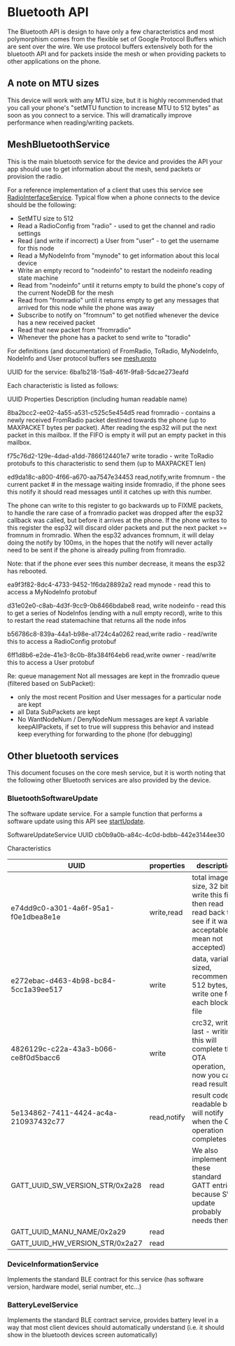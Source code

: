 # Bluetooth API

The Bluetooth API is design to have only a few characteristics and most polymorphism comes from the flexible set of Google Protocol Buffers which are sent over the wire.  We use protocol buffers extensively both for the bluetooth API and for packets inside the mesh or when providing packets to other applications on the phone.

## A note on MTU sizes

This device will work with any MTU size, but it is highly recommended that you call your phone's "setMTU function to increase MTU to 512 bytes" as soon as you connect to a service.  This will dramatically improve performance when reading/writing packets.

## MeshBluetoothService 

This is the main bluetooth service for the device and provides the API your app should use to get information about the mesh, send packets or provision the radio.  

For a reference implementation of a client that uses this service see [RadioInterfaceService](https://github.com/meshtastic/Meshtastic-Android/blob/master/app/src/main/java/com/geeksville/mesh/service/RadioInterfaceService.kt).  Typical flow when 
a phone connects to the device should be the following:

* SetMTU size to 512
* Read a RadioConfig from "radio" - used to get the channel and radio settings
* Read (and write if incorrect) a User from "user" - to get the username for this node
* Read a MyNodeInfo from "mynode" to get information about this local device
* Write an empty record to "nodeinfo" to restart the nodeinfo reading state machine
* Read from "nodeinfo" until it returns empty to build the phone's copy of the current NodeDB for the mesh
* Read from "fromradio" until it returns empty to get any messages that arrived for this node while the phone was away
* Subscribe to notify on "fromnum" to get notified whenever the device has a new received packet
* Read that new packet from "fromradio"
* Whenever the phone has a packet to send write to "toradio"

For definitions (and documentation) of FromRadio, ToRadio, MyNodeInfo, NodeInfo and User  protocol buffers see [mesh.proto](https://github.com/meshtastic/Meshtastic-protobufs/blob/master/mesh.proto)

UUID for the service: 6ba1b218-15a8-461f-9fa8-5dcae273eafd

Each characteristic is listed as follows:

UUID
Properties
Description (including human readable name)

8ba2bcc2-ee02-4a55-a531-c525c5e454d5
read
fromradio - contains a newly received FromRadio packet destined towards the phone (up to MAXPACKET bytes per packet).
After reading the esp32 will put the next packet in this mailbox.  If the FIFO is empty it will put an empty packet in this
mailbox.

f75c76d2-129e-4dad-a1dd-7866124401e7
write
toradio - write ToRadio protobufs to this characteristic to send them (up to MAXPACKET len)

ed9da18c-a800-4f66-a670-aa7547e34453
read,notify,write
fromnum - the current packet # in the message waiting inside fromradio, if the phone sees this notify it should read messages
until it catches up with this number.

The phone can write to this register to go backwards up to FIXME packets, to handle the rare case of a fromradio packet was dropped after the esp32 callback was called, but before it arrives at the phone.  If the phone writes to this register the esp32 will discard older packets and put the next packet >= fromnum in fromradio.
When the esp32 advances fromnum, it will delay doing the notify by 100ms, in the hopes that the notify will never actally need to be sent if the phone is already pulling from fromradio.

Note: that if the phone ever sees this number decrease, it means the esp32 has rebooted.

ea9f3f82-8dc4-4733-9452-1f6da28892a2
read
mynode - read this to access a MyNodeInfo protobuf

d31e02e0-c8ab-4d3f-9cc9-0b8466bdabe8
read, write
nodeinfo - read this to get a series of NodeInfos (ending with a null empty record), write to this to restart the read statemachine that returns all the node infos

b56786c8-839a-44a1-b98e-a1724c4a0262
read,write
radio - read/write this to access a RadioConfig protobuf

6ff1d8b6-e2de-41e3-8c0b-8fa384f64eb6
read,write
owner - read/write this to access a User protobuf

Re: queue management
Not all messages are kept in the fromradio queue (filtered based on SubPacket):
* only the most recent Position and User messages for a particular node are kept
* all Data SubPackets are kept
* No WantNodeNum / DenyNodeNum messages are kept
A variable keepAllPackets, if set to true will suppress this behavior and instead keep everything for forwarding to the phone (for debugging)


## Other bluetooth services

This document focuses on the core mesh service, but it is worth noting that the following other Bluetooth services are also
provided by the device.

### BluetoothSoftwareUpdate

The software update service.  For a sample function that performs a software update using this API see [startUpdate](https://github.com/meshtastic/Meshtastic-Android/blob/master/app/src/main/java/com/geeksville/mesh/service/SoftwareUpdateService.kt).

SoftwareUpdateService UUID cb0b9a0b-a84c-4c0d-bdbb-442e3144ee30

Characteristics

| UUID                                 | properties       | description|
|--------------------------------------|------------------|------------|
| e74dd9c0-a301-4a6f-95a1-f0e1dbea8e1e | write,read       | total image size, 32 bit, write this first, then read read back to see if it was acceptable (0 mean not accepted) |
| e272ebac-d463-4b98-bc84-5cc1a39ee517 | write            | data, variable sized, recommended 512 bytes, write one for each block of file |
| 4826129c-c22a-43a3-b066-ce8f0d5bacc6 | write            | crc32, write last - writing this will complete the OTA operation, now you can read result |
| 5e134862-7411-4424-ac4a-210937432c77 | read,notify      | result code, readable but will notify when the OTA operation completes |
| GATT_UUID_SW_VERSION_STR/0x2a28 | read | We also implement these standard GATT entries because SW update probably needs them: |
| GATT_UUID_MANU_NAME/0x2a29 | read | |
| GATT_UUID_HW_VERSION_STR/0x2a27 | read | |

### DeviceInformationService

Implements the standard BLE contract for this service (has software version, hardware model, serial number, etc...)

### BatteryLevelService

Implements the standard BLE contract service, provides battery level in a way that most client devices should automatically understand (i.e. it should show in the bluetooth devices screen automatically)